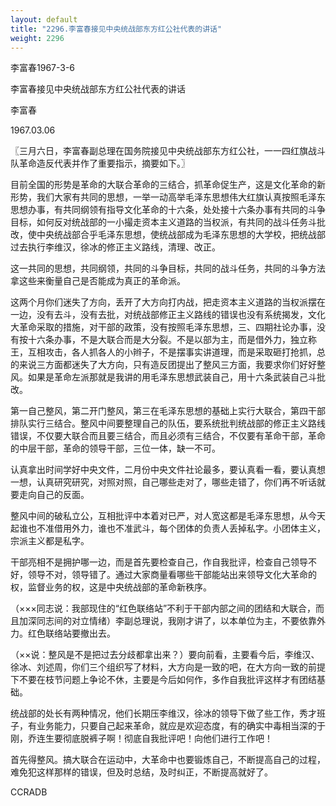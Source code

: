 ```yaml
---
layout: default
title: "2296.李富春接见中央统战部东方红公社代表的讲话"
weight: 2296
---
```


李富春1967-3-6

李富春接见中央统战部东方红公社代表的讲话

李富春

1967.03.06

〖三月六日，李富春副总理在国务院接见中央统战部东方红公社，一一四红旗战斗队革命造反代表并作了重要指示，摘要如下。〗

目前全国的形势是革命的大联合革命的三结合，抓革命促生产，这是文化革命的新形势，我们大家有共同的思想，一举一动高举毛泽东思想伟大红旗认真按照毛泽东思想办事，有共同纲领有指导文化革命的十六条，处处接十六条办事有共同的斗争目标，如何反对统战部的一小撮走资本主义道路的当权派，有共同的战斗任务斗批改，使中央统战部合乎毛泽东思想，使统战部成为毛泽东思想的大学校，把统战部过去执行李维汉，徐冰的修正主义路线，清理、改正。

这一共同的思想，共同纲领，共同的斗争目标，共同的战斗任务，共同的斗争方法拿这些来衡量自己是否能成为真正的革命派。

这两个月你们迷失了方向，丢开了大方向打内战，把走资本主义道路的当权派摆在一边，没有去斗，没有去批，对统战部修正主义路线的错误也没有系统揭发，文化大革命采取的措施，对干部的政策，没有按照毛泽东思想，三、四期社论办事，没有按十六条办事，不是大联合而是大分裂。不是以部为主，而是借外力，独立称王，互相攻击，各人抓各人的小辫子，不是摆事实讲道理，而是采取砸打抢抓，总的来说三方面都迷失了大方向，只有造反团提出了整风三方面，我要求你们好好整风。如果是革命左派那就是我讲的用毛泽东思想武装自己，用十六条武装自己斗批改。

第一自己整风，第二开门整风，第三在毛泽东思想的基础上实行大联合，第四干部排队实行三结合。整风中间要整理自己的队伍，要系统批判统战部的修正主义路线错误，不仅要大联合而且要三结合，而且必须有三结合，不仅要有革命干部，革命的中层干部，革命的领导干部，三位一体，缺一不可。

认真拿出时间学好中央文件，二月份中央文件社论最多，要认真看一看，要认真想一想，认真研究研究，对照对照，自己哪些走对了，哪些走错了，你们再不听话就要走向自己的反面。

整风中间的破私立公，互相批评中本着对已严，对人宽这都是毛泽东思想，从今天起谁也不准借用外力，谁也不准武斗，每个团体的负责人丢掉私字。小团体主义，宗派主义都是私字。

干部亮相不是拥护哪一边，而是首先要检查自己，作自我批评，检查自己领导不好，领导不对，领导错了。通过大家商量看哪些干部能站出来领导文化大革命的权，监督业务的权，这是中央统战部的革命新秩序。

（×××同志说：我部现住的“红色联络站”不利于干部内部之间的团结和大联合，而且加深同志间的对立情绪）李副总理说，我刚才讲了，以本单位为主，不要依靠外力。红色联络站要撤出去。

（××说：整风是不是把过去分歧都拿出来？）要向前看，主要看今后，李维汉、徐冰、刘述周，你们三个组织写了材料，大方向是一致的吧，在大方向一致的前提下不要在枝节问题上争论不休，主要是今后如何作，多作自我批评这样才有团结基础。

统战部的处长有两种情况，他们长期压李维汉，徐冰的领导下做了些工作，秀才班子，有业务能力，只要自己起来革命，就应是欢迎态度，有的确实中毒相当深的于刚，乔连生要彻底脱裤子啊！彻底自我批评吧！向他们进行工作吧！

首先得整风。搞大联合在运动中，大革命中也要锻炼自己，不断提高自己的过程，难免犯这样那样的错误，但及时总结，及时纠正，不断提高就好了。

CCRADB

